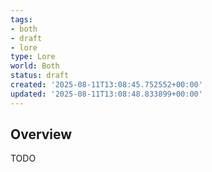 ```yaml
---
tags:
- both
- draft
- lore
type: Lore
world: Both
status: draft
created: '2025-08-11T13:08:45.752552+00:00'
updated: '2025-08-11T13:08:48.833899+00:00'
---
```



## Overview

TODO
